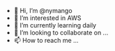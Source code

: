 - 👋 Hi, I’m @nymango
- 👀 I’m interested in AWS
- 🌱 I’m currently learning daily
- 💞️ I’m looking to collaborate on ...
- 📫 How to reach me ...

<!---
nymango/nymango is a ✨ special ✨ repository because its `README.md` (this file) appears on your GitHub profile.
You can click the Preview link to take a look at your changes.
--->
